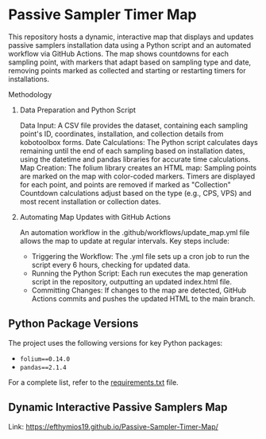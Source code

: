 # Passive Sampler Timer Map
This repository hosts a dynamic, interactive map that displays and updates passive samplers installation data using a Python script and an automated workflow via GitHub Actions. The map shows countdowns for each sampling point, with markers that adapt based on sampling type and date, removing points marked as collected and starting or restarting timers for installations.

Methodology
1. Data Preparation and Python Script

    Data Input: A CSV file provides the dataset, containing each sampling point's ID, coordinates, installation, and collection details from kobotoolbox forms.
    Date Calculations: The Python script calculates days remaining until the end of each sampling based on installation dates, using the datetime and pandas libraries for accurate time calculations.
    Map Creation: The folium library creates an HTML map:
        Sampling points are marked on the map with color-coded markers.
        Timers are displayed for each point, and points are removed if marked as "Collection"
        Countdown calculations adjust based on the type (e.g., CPS, VPS) and most recent installation or collection dates.

2. Automating Map Updates with GitHub Actions

   An automation workflow in the .github/workflows/update_map.yml file allows the map to update at regular intervals. Key steps include:
   - Triggering the Workflow: The .yml file sets up a cron job to run the script every 6 hours, checking for updated data.
   - Running the Python Script: Each run executes the map generation script in the repository, outputting an updated index.html file.
   - Committing Changes: If changes to the map are detected, GitHub Actions commits and pushes the updated HTML to the main branch.
    
## Python Package Versions

The project uses the following versions for key Python packages:

- `folium==0.14.0`
- `pandas==2.1.4`

For a complete list, refer to the [requirements.txt](requirements.txt) file.

## Dynamic Interactive Passive Samplers Map
Link: https://efthymios19.github.io/Passive-Sampler-Timer-Map/

